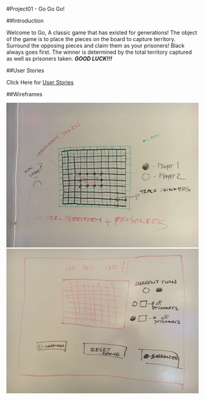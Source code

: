 #Project01 - Go Go Go!

##Introduction

Welcome to Go,  A classic game that has existed for generations!  The object of the game is to place the pieces on the board to capture territory.  Surround the opposing pieces and claim them as your prisoners!  Black always goes first.  The winner is determined by the total territory captured as well as prisoners taken.  **_GOOD LUCK!!!_**

##User Stories

Click Here for [User Stories](https://trello.com/b/idPf1BgD/project-1-go-go-go)

##Wireframes

![wireframe1](./assets/IMG_1959.JPG)
![wireframe2](./assets/IMG_1960.JPG)


